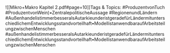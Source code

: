 
![[Mikro+Makro Kapitel 2.pdf#page=10]]Tags & Topics:
   #ProduzentvonTuch
   #ProduzentvonWein)•ZentralepolitischeAussage
   #RegionenundLändern
   #AußenhandelistimmerbesseralsAutarkieunderistgeradefürLändermitunterschiedlichemEntwicklungsstandvorteilhaft•ModellistanwendbaraufArbeitsteilungzwischenMenschen
   #außenhandelistimmerbesseralsAutarkieunderistgeradefürLändermitunterschiedlichemEntwicklungsstandvorteilhaft•ModellistanwendbaraufArbeitsteilungzwischenMenschen